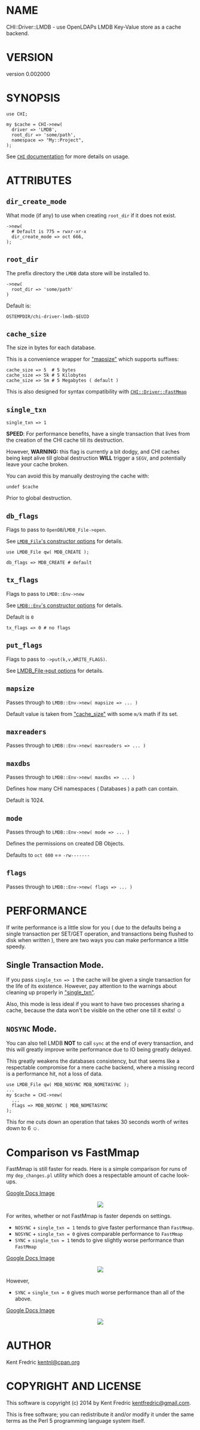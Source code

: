 # NAME

CHI::Driver::LMDB - use OpenLDAPs LMDB Key-Value store as a cache backend.

# VERSION

version 0.002000

# SYNOPSIS

    use CHI;

    my $cache = CHI->new(
      driver => 'LMDB',
      root_dir => 'some/path',
      namespace => "My::Project",
    );

See [`CHI` documentation](https://metacpan.org/pod/CHI) for more details on usage.

# ATTRIBUTES

## `dir_create_mode`

What mode (if any) to use when creating `root_dir` if it does not exist.

    ->new(
      # Default is 775 = rwxr-xr-x
      dir_create_mode => oct 666,
    );

## `root_dir`

The prefix directory the `LMDB` data store will be installed to.

    ->new(
      root_dir => 'some/path'
    )

Default is:

    OSTEMPDIR/chi-driver-lmdb-$EUID

## `cache_size`

The size in bytes for each database.

This is a convenience wrapper for ["mapsize"](#mapsize) which supports suffixes:

    cache_size => 5  # 5 bytes
    cache_size => 5k # 5 Kilobytes
    cache_size => 5m # 5 Megabytes ( default )

This is also designed for syntax compatibility with [`CHI::Driver::FastMmap`](https://metacpan.org/pod/CHI::Driver::FastMmap)

## `single_txn`

    single_txn => 1

**SPEED**: For performance benefits, have a single transaction
that lives from the creation of the CHI cache till its destruction.

However, **WARNING:** this flag is currently a bit dodgy, and CHI caches being kept alive
till global destruction **WILL** trigger a `SEGV`, and potentially leave your cache broken.

You can avoid this by manually destroying the cache with:

    undef $cache

Prior to global destruction.

## `db_flags`

Flags to pass to `OpenDB`/`LMDB_File->open`.

See [`LMDB_File`'s constructor options](https://metacpan.org/pod/LMDB_File#LMDB_File) for details.

    use LMDB_File qw( MDB_CREATE );

    db_flags => MDB_CREATE # default

## `tx_flags`

Flags to pass to `LMDB::Env->new`

See [`LMDB::Env`'s constructor options](https://metacpan.org/pod/LMDB_File#LMDB::Env) for details.

Default is `0`

    tx_flags => 0 # no flags

## `put_flags`

Flags to pass to `->put(k,v,WRITE_FLAGS)`.

See [LMDB\_File->put options](https://metacpan.org/pod/LMDB_File#LMDB_File) for details.

## `mapsize`

Passes through to `LMDB::Env->new( mapsize => ... )`

Default value is taken from ["cache\_size"](#cache_size) with some `m/k` math if its set.

## `maxreaders`

Passes through to `LMDB::Env->new( maxreaders => ... )`

## `maxdbs`

Passes through to `LMDB::Env->new( maxdbs => ... )`

Defines how many CHI namespaces ( Databases ) a path can contain.

Default is 1024.

## `mode`

Passes through to `LMDB::Env->new( mode => ... )`

Defines the permissions on created DB Objects.

Defaults to `oct 600` == `-rw-------`

## `flags`

Passes through to `LMDB::Env->new( flags => ... )`

# PERFORMANCE

If write performance is a little slow for you ( due to the defaults being a single
transaction per SET/GET operation, and transactions being flushed to disk when written ),
there are two ways you can make performance a little speedy.

## Single Transaction Mode.

If you pass `single_txn => 1` the cache will be given a single transaction
for the life of its existence. However, pay attention to the warnings about cleaning
up properly in ["single\_txn"](#single_txn).

Also, this mode is less ideal if you want to have two processes sharing a cache,
because the data won't be visible on the other one till it exits! ☺

## `NOSYNC` Mode.

You can also tell LMDB **NOT** to call `sync` at the end of every transaction,
and this will greatly improve write performance due to IO being greatly delayed.

This greatly weakens the databases consistency, but that seems like a respectable
compromise for a mere cache backend, where a missing record is a performance hit, not a loss of data.

    use LMDB_File qw( MDB_NOSYNC MDB_NOMETASYNC );
    ...
    my $cache = CHI->new(
      ...
      flags => MDB_NOSYNC | MDB_NOMETASYNC
    );

This for me cuts down an operation that takes 30 seconds worth of writes down to 6 ☺.

# Comparison vs FastMmap

FastMmap is still faster for reads. Here is a simple comparison for runs
of my `dep_changes.pl` utility which does a respectable amount of cache look-ups.

[Google Docs Image
](https://docs.google.com/spreadsheets/d/13PVt7N9aBnbXpqgQPPTFFO2plaLEXfNiHGefyvc3gaI/pubchart?oid=25361389&format=interactive)

<div>
    <center><a href="https://docs.google.com/spreadsheets/d/13PVt7N9aBnbXpqgQPPTFFO2plaLEXfNiHGefyvc3gaI/pubchart?oid=25361389&format=interactive"><img src="https://docs.google.com/spreadsheets/d/13PVt7N9aBnbXpqgQPPTFFO2plaLEXfNiHGefyvc3gaI/pubchart?oid=25361389&format=image"></a></center>
</div>

For writes, whether or not FastMmap is faster depends on settings.

- `NOSYNC` + `single_txn = 1` tends to give faster performance than `FastMmap`.
- `NOSYNC` + `single_txn = 0` gives comparable performance to `FastMmap`
- `SYNC`   + `single_txn = 1` tends to give slightly worse performance than `FastMmap`

[Google Docs Image
](https://docs.google.com/spreadsheets/d/13PVt7N9aBnbXpqgQPPTFFO2plaLEXfNiHGefyvc3gaI/pubchart?oid=390411539&format=interactive)

<div>
    <center><a href="https://docs.google.com/spreadsheets/d/13PVt7N9aBnbXpqgQPPTFFO2plaLEXfNiHGefyvc3gaI/pubchart?oid=390411539&format=interactive"><img src="https://docs.google.com/spreadsheets/d/13PVt7N9aBnbXpqgQPPTFFO2plaLEXfNiHGefyvc3gaI/pubchart?oid=390411539&format=image"></a></center>
</div>

However,

- `SYNC` + `single_txn = 0` gives much worse performance than all of the above.

[Google Docs Image
](https://docs.google.com/spreadsheets/d/13PVt7N9aBnbXpqgQPPTFFO2plaLEXfNiHGefyvc3gaI/pubchart?oid=2027736788&format=interactive)

<div>
    <center><a href="https://docs.google.com/spreadsheets/d/13PVt7N9aBnbXpqgQPPTFFO2plaLEXfNiHGefyvc3gaI/pubchart?oid=2027736788&format=interactive"><img src="https://docs.google.com/spreadsheets/d/13PVt7N9aBnbXpqgQPPTFFO2plaLEXfNiHGefyvc3gaI/pubchart?oid=2027736788&format=image"></a></center>
</div>

# AUTHOR

Kent Fredric <kentnl@cpan.org>

# COPYRIGHT AND LICENSE

This software is copyright (c) 2014 by Kent Fredric <kentfredric@gmail.com>.

This is free software; you can redistribute it and/or modify it under
the same terms as the Perl 5 programming language system itself.
